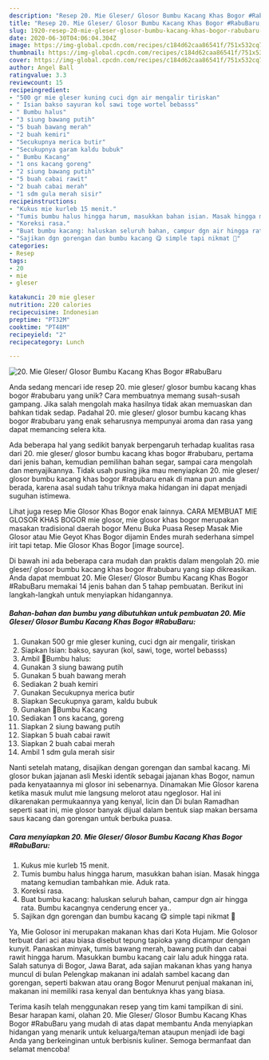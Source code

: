 ```yaml
---
description: "Resep 20. Mie Gleser/ Glosor Bumbu Kacang Khas Bogor #RabuBaru, Lezat Sekali"
title: "Resep 20. Mie Gleser/ Glosor Bumbu Kacang Khas Bogor #RabuBaru, Lezat Sekali"
slug: 1920-resep-20-mie-gleser-glosor-bumbu-kacang-khas-bogor-rabubaru-lezat-sekali
date: 2020-06-30T04:06:04.304Z
image: https://img-global.cpcdn.com/recipes/c184d62caa86541f/751x532cq70/20-mie-gleser-glosor-bumbu-kacang-khas-bogor-rabubaru-foto-resep-utama.jpg
thumbnail: https://img-global.cpcdn.com/recipes/c184d62caa86541f/751x532cq70/20-mie-gleser-glosor-bumbu-kacang-khas-bogor-rabubaru-foto-resep-utama.jpg
cover: https://img-global.cpcdn.com/recipes/c184d62caa86541f/751x532cq70/20-mie-gleser-glosor-bumbu-kacang-khas-bogor-rabubaru-foto-resep-utama.jpg
author: Angel Ball
ratingvalue: 3.3
reviewcount: 15
recipeingredient:
- "500 gr mie gleser kuning cuci dgn air mengalir tiriskan"
- " Isian bakso sayuran kol sawi toge wortel bebasss"
- " Bumbu halus"
- "3 siung bawang putih"
- "5 buah bawang merah"
- "2 buah kemiri"
- "Secukupnya merica butir"
- "Secukupnya garam kaldu bubuk"
- " Bumbu Kacang"
- "1 ons kacang goreng"
- "2 siung bawang putih"
- "5 buah cabai rawit"
- "2 buah cabai merah"
- "1 sdm gula merah sisir"
recipeinstructions:
- "Kukus mie kurleb 15 menit."
- "Tumis bumbu halus hingga harum, masukkan bahan isian. Masak hingga matang kemudian tambahkan mie. Aduk rata."
- "Koreksi rasa."
- "Buat bumbu kacang: haluskan seluruh bahan, campur dgn air hingga rata. Bumbu kacangnya cenderung encer ya.."
- "Sajikan dgn gorengan dan bumbu kacang 😋 simple tapi nikmat 💛"
categories:
- Resep
tags:
- 20
- mie
- gleser

katakunci: 20 mie gleser 
nutrition: 220 calories
recipecuisine: Indonesian
preptime: "PT32M"
cooktime: "PT48M"
recipeyield: "2"
recipecategory: Lunch

---
```



![20. Mie Gleser/ Glosor Bumbu Kacang Khas Bogor #RabuBaru](https://img-global.cpcdn.com/recipes/c184d62caa86541f/751x532cq70/20-mie-gleser-glosor-bumbu-kacang-khas-bogor-rabubaru-foto-resep-utama.jpg)

Anda sedang mencari ide resep 20. mie gleser/ glosor bumbu kacang khas bogor #rabubaru yang unik? Cara membuatnya memang susah-susah gampang. Jika salah mengolah maka hasilnya tidak akan memuaskan dan bahkan tidak sedap. Padahal 20. mie gleser/ glosor bumbu kacang khas bogor #rabubaru yang enak seharusnya mempunyai aroma dan rasa yang dapat memancing selera kita.

Ada beberapa hal yang sedikit banyak berpengaruh terhadap kualitas rasa dari 20. mie gleser/ glosor bumbu kacang khas bogor #rabubaru, pertama dari jenis bahan, kemudian pemilihan bahan segar, sampai cara mengolah dan menyajikannya. Tidak usah pusing jika mau menyiapkan 20. mie gleser/ glosor bumbu kacang khas bogor #rabubaru enak di mana pun anda berada, karena asal sudah tahu triknya maka hidangan ini dapat menjadi suguhan istimewa.

Lihat juga resep Mie Glosor Khas Bogor enak lainnya. CARA MEMBUAT MIE GLOSOR KHAS BOGOR mie glosor, mie glosor khas bogor merupakan masakan tradisional daerah bogor Menu Buka Puasa Resep Masak Mie Glosor atau Mie Geyot Khas Bogor dijamin Endes murah sederhana simpel irit tapi tetap. Mie Glosor Khas Bogor [image source].


Di bawah ini ada beberapa cara mudah dan praktis dalam mengolah 20. mie gleser/ glosor bumbu kacang khas bogor #rabubaru yang siap dikreasikan. Anda dapat membuat 20. Mie Gleser/ Glosor Bumbu Kacang Khas Bogor #RabuBaru memakai 14 jenis bahan dan 5 tahap pembuatan. Berikut ini langkah-langkah untuk menyiapkan hidangannya.

<!--inarticleads1-->

##### Bahan-bahan dan bumbu yang dibutuhkan untuk pembuatan 20. Mie Gleser/ Glosor Bumbu Kacang Khas Bogor #RabuBaru:

1. Gunakan 500 gr mie gleser kuning, cuci dgn air mengalir, tiriskan
1. Siapkan  Isian: bakso, sayuran (kol, sawi, toge, wortel bebasss)
1. Ambil  🔹Bumbu halus:
1. Gunakan 3 siung bawang putih
1. Gunakan 5 buah bawang merah
1. Sediakan 2 buah kemiri
1. Gunakan Secukupnya merica butir
1. Siapkan Secukupnya garam, kaldu bubuk
1. Gunakan  🔹Bumbu Kacang
1. Sediakan 1 ons kacang, goreng
1. Siapkan 2 siung bawang putih
1. Siapkan 5 buah cabai rawit
1. Siapkan 2 buah cabai merah
1. Ambil 1 sdm gula merah sisir


Nanti setelah matang, disajikan dengan gorengan dan sambal kacang. Mi glosor bukan jajanan asli Meski identik sebagai jajanan khas Bogor, namun pada kenyataannya mi glosor ini sebenarnya. Dinamakan Mie Glosor karena ketika masuk mulut mie langsung melorot atau ngeglosor. Hal ini dikarenakan permukaannya yang kenyal, licin dan Di bulan Ramadhan seperti saat ini, mie glosor banyak dijual dalam bentuk siap makan bersama saus kacang dan gorengan untuk berbuka puasa. 

<!--inarticleads2-->

##### Cara menyiapkan 20. Mie Gleser/ Glosor Bumbu Kacang Khas Bogor #RabuBaru:

1. Kukus mie kurleb 15 menit.
1. Tumis bumbu halus hingga harum, masukkan bahan isian. Masak hingga matang kemudian tambahkan mie. Aduk rata.
1. Koreksi rasa.
1. Buat bumbu kacang: haluskan seluruh bahan, campur dgn air hingga rata. Bumbu kacangnya cenderung encer ya..
1. Sajikan dgn gorengan dan bumbu kacang 😋 simple tapi nikmat 💛


Ya, Mie Golosor ini merupakan makanan khas dari Kota Hujam. Mie Golosor terbuat dari aci atau biasa disebut tepung tapioka yang dicampur dengan kunyit. Panaskan minyak, tumis bawang merah, bawang putih dan cabai rawit hingga harum. Masukkan bumbu kacang cair lalu aduk hingga rata. Salah satunya di Bogor, Jawa Barat, ada sajian makanan khas yang hanya muncul di bulan Pelengkap makanan ini adalah sambel kacang dan gorengan, seperti bakwan atau orang Bogor Menurut penjual makanan ini, makanan ini memiliki rasa kenyal dan bentuknya khas yang biasa. 

Terima kasih telah menggunakan resep yang tim kami tampilkan di sini. Besar harapan kami, olahan 20. Mie Gleser/ Glosor Bumbu Kacang Khas Bogor #RabuBaru yang mudah di atas dapat membantu Anda menyiapkan hidangan yang menarik untuk keluarga/teman ataupun menjadi ide bagi Anda yang berkeinginan untuk berbisnis kuliner. Semoga bermanfaat dan selamat mencoba!

